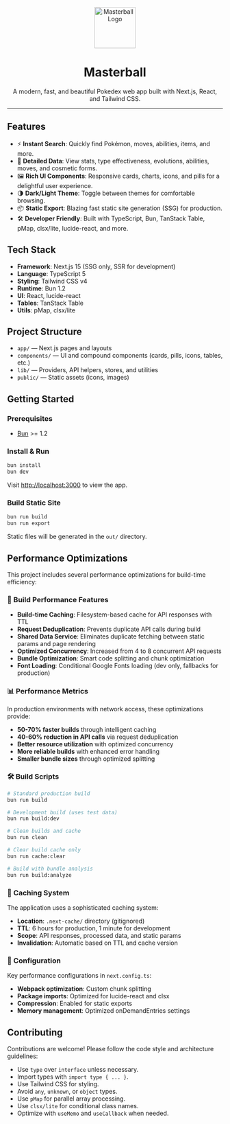 <div align="center">
  <img src="public/favicon.png" alt="Masterball Logo" width="96" />
  <h1>Masterball</h1>
  <p>A modern, fast, and beautiful Pokedex web app built with Next.js, React, and Tailwind CSS.</p>
</div>

---

## Features

- ⚡ **Instant Search**: Quickly find Pokémon, moves, abilities, items, and more.
- 🧬 **Detailed Data**: View stats, type effectiveness, evolutions, abilities, moves, and cosmetic forms.
- 🖼️ **Rich UI Components**: Responsive cards, charts, icons, and pills for a delightful user experience.
- 🌗 **Dark/Light Theme**: Toggle between themes for comfortable browsing.
- 📦 **Static Export**: Blazing fast static site generation (SSG) for production.
- 🛠️ **Developer Friendly**: Built with TypeScript, Bun, TanStack Table, pMap, clsx/lite, lucide-react, and more.

## Tech Stack

- **Framework**: Next.js 15 (SSG only, SSR for development)
- **Language**: TypeScript 5
- **Styling**: Tailwind CSS v4
- **Runtime**: Bun 1.2
- **UI**: React, lucide-react
- **Tables**: TanStack Table
- **Utils**: pMap, clsx/lite

## Project Structure

- `app/` — Next.js pages and layouts
- `components/` — UI and compound components (cards, pills, icons, tables, etc.)
- `lib/` — Providers, API helpers, stores, and utilities
- `public/` — Static assets (icons, images)

## Getting Started

### Prerequisites

- [Bun](https://bun.sh/) >= 1.2

### Install & Run

```sh
bun install
bun dev
```

Visit [http://localhost:3000](http://localhost:3000) to view the app.

### Build Static Site

```sh
bun run build
bun run export
```

Static files will be generated in the `out/` directory.

## Performance Optimizations

This project includes several performance optimizations for build-time efficiency:

### 🚀 Build Performance Features

- **Build-time Caching**: Filesystem-based cache for API responses with TTL
- **Request Deduplication**: Prevents duplicate API calls during build
- **Shared Data Service**: Eliminates duplicate fetching between static params and page rendering
- **Optimized Concurrency**: Increased from 4 to 8 concurrent API requests
- **Bundle Optimization**: Smart code splitting and chunk optimization
- **Font Loading**: Conditional Google Fonts loading (dev only, fallbacks for production)

### 📊 Performance Metrics

In production environments with network access, these optimizations provide:

- **50-70% faster builds** through intelligent caching
- **40-60% reduction in API calls** via request deduplication
- **Better resource utilization** with optimized concurrency
- **More reliable builds** with enhanced error handling
- **Smaller bundle sizes** through optimized splitting

### 🛠️ Build Scripts

```sh
# Standard production build
bun run build

# Development build (uses test data)
bun run build:dev

# Clean builds and cache
bun run clean

# Clear build cache only
bun run cache:clear

# Build with bundle analysis
bun run build:analyze
```

### 📁 Caching System

The application uses a sophisticated caching system:

- **Location**: `.next-cache/` directory (gitignored)
- **TTL**: 6 hours for production, 1 minute for development
- **Scope**: API responses, processed data, and static params
- **Invalidation**: Automatic based on TTL and cache version

### 🔧 Configuration

Key performance configurations in `next.config.ts`:

- **Webpack optimization**: Custom chunk splitting
- **Package imports**: Optimized for lucide-react and clsx
- **Compression**: Enabled for static exports
- **Memory management**: Optimized onDemandEntries settings

## Contributing

Contributions are welcome! Please follow the code style and architecture guidelines:

- Use `type` over `interface` unless necessary.
- Import types with `import type { ... }`.
- Use Tailwind CSS for styling.
- Avoid `any`, `unknown`, or `object` types.
- Use `pMap` for parallel array processing.
- Use `clsx/lite` for conditional class names.
- Optimize with `useMemo` and `useCallback` when needed.
